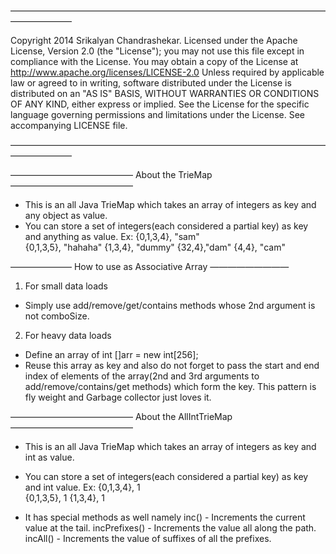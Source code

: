 ———————————————————————————————————————————

Copyright 2014 Srikalyan Chandrashekar. Licensed under the Apache License, Version 2.0 (the "License"); 
you may not use this file except in compliance with the License. You may obtain a copy
 of the License at http://www.apache.org/licenses/LICENSE-2.0 Unless required by 
applicable law or agreed to in writing, software distributed under the License 
is distributed on an "AS IS" BASIS, WITHOUT WARRANTIES OR CONDITIONS OF ANY KIND, 
either express or implied. See the License for the specific language governing 
permissions and limitations under the License. See accompanying LICENSE file.

———————————————————————————————————————————

—————————————— About the TrieMap ——————————————

- This is an all Java TrieMap which takes an array of integers as key and any object as value.
-  You can store a set of integers(each considered a partial key) as key and anything as value. 
 Ex: 
  {0,1,3,4}, "sam"  
  {0,1,3,5}, "hahaha" 
  {1,3,4}, "dummy" 
  {32,4},"dam" 
  {4,4}, "cam"

——————— How to use as Associative Array —————————

1) For small data loads
- Simply use add/remove/get/contains methods whose 2nd argument is not comboSize.

2) For heavy data loads
- Define an array of int []arr = new int[256];
- Reuse this array as key and also do not forget to pass the start and end index of elements of the array(2nd and 3rd arguments to add/remove/contains/get methods) which form the key. This pattern is fly weight and Garbage collector just loves it.

—————————————— About the AllIntTrieMap ——————————————

- This is an all Java TrieMap which takes an array of integers as key and int as value.
- You can store a set of integers(each considered a partial key) as key and int value. 
 Ex: 
  {0,1,3,4}, 1  
  {0,1,3,5}, 1 
  {1,3,4}, 1 

- It has special methods as well namely 
 inc() -  Increments the current value at the tail.
 incPrefixes() - Increments the value all along the path.
 incAll() - Increments the value of suffixes of all the prefixes.


